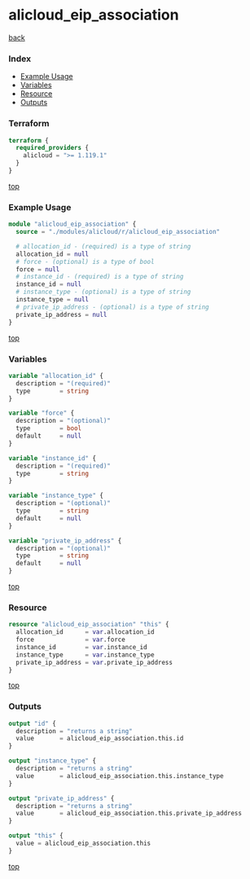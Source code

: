 # alicloud_eip_association

[back](../alicloud.md)

### Index

- [Example Usage](#example-usage)
- [Variables](#variables)
- [Resource](#resource)
- [Outputs](#outputs)

### Terraform

```terraform
terraform {
  required_providers {
    alicloud = ">= 1.119.1"
  }
}
```

[top](#index)

### Example Usage

```terraform
module "alicloud_eip_association" {
  source = "./modules/alicloud/r/alicloud_eip_association"

  # allocation_id - (required) is a type of string
  allocation_id = null
  # force - (optional) is a type of bool
  force = null
  # instance_id - (required) is a type of string
  instance_id = null
  # instance_type - (optional) is a type of string
  instance_type = null
  # private_ip_address - (optional) is a type of string
  private_ip_address = null
}
```

[top](#index)

### Variables

```terraform
variable "allocation_id" {
  description = "(required)"
  type        = string
}

variable "force" {
  description = "(optional)"
  type        = bool
  default     = null
}

variable "instance_id" {
  description = "(required)"
  type        = string
}

variable "instance_type" {
  description = "(optional)"
  type        = string
  default     = null
}

variable "private_ip_address" {
  description = "(optional)"
  type        = string
  default     = null
}
```

[top](#index)

### Resource

```terraform
resource "alicloud_eip_association" "this" {
  allocation_id      = var.allocation_id
  force              = var.force
  instance_id        = var.instance_id
  instance_type      = var.instance_type
  private_ip_address = var.private_ip_address
}
```

[top](#index)

### Outputs

```terraform
output "id" {
  description = "returns a string"
  value       = alicloud_eip_association.this.id
}

output "instance_type" {
  description = "returns a string"
  value       = alicloud_eip_association.this.instance_type
}

output "private_ip_address" {
  description = "returns a string"
  value       = alicloud_eip_association.this.private_ip_address
}

output "this" {
  value = alicloud_eip_association.this
}
```

[top](#index)